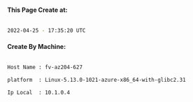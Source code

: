 
   
#### This Page Create at:

```bash

2022-04-25 - 17:35:20 UTC

```

#### Create By Machine:

```bash

Host Name : fv-az204-627

platform  : Linux-5.13.0-1021-azure-x86_64-with-glibc2.31

Ip Local  : 10.1.0.4

```

